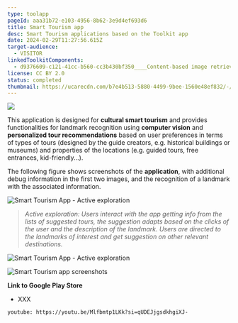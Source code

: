 ```yaml
---
type: toolapp
pageId: aaa31b72-e103-4956-8b62-3e9d4ef693d6
title: Smart Tourism app
desc: Smart Tourism applications based on the Toolkit app
date: 2024-02-29T11:27:56.615Z
target-audience:
  - VISITOR
linkedToolkitComponents:
  - d9376609-c121-41cc-b560-cc3b430bf350____Content-based image retrieval (CBIR)
license: CC BY 2.0
status: completed
thumbnail: https://ucarecdn.com/b7e4b513-5880-4499-9bee-1560e48ef832/-/preview/
---
```

![](https://ucarecdn.com/4603f79e-ab08-4a14-bbb4-34bc69f2277e/)



This application is designed for **cultural smart tourism** and provides functionalities for landmark recognition using **computer vision** and **personalized tour recommendations** based on user preferences in terms of types of tours (designed by the guide creators, e.g. historical buildings or museums) and properties of the locations (e.g. guided tours, free entrances, kid-friendly...).

The following figure shows screenshots of the **application**, with additional debug information in the first two images, and the recognition of a landmark with the associated information. 

![Smart Tourism App - Active exploration](https://ucarecdn.com/4c64f157-1618-49c3-a1d9-8a5abd30c25e/ "Smart Tourism App - Active exploration")

> *Active exploration: Users interact with the app getting info from the lists of suggested tours, the suggestion adapts based on the clicks of the user and the description of the landmark. Users are directed to the landmarks of interest and get suggestion on other relevant destinations.*

![Smart Tourism App - Active exploration](https://ucarecdn.com/3cc5d969-6176-4cd1-9c69-60cbe91de4a5/ "Smart Tourism App - Active exploration")

![Smart Tourism app screenshots](https://ucarecdn.com/40275c1b-6d6a-44e7-8609-f3dc324b71b0/ "Smart Tourism app screenshots")

**Link to Google Play Store**

* XXX

`youtube: https://youtu.be/Mlfbmtp1LKk?si=qUDEJjgsdkhgiXJ-`